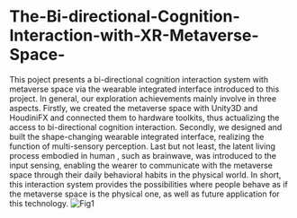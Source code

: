 # The-Bi-directional-Cognition-Interaction-with-XR-Metaverse-Space-
This poject presents a bi-directional cognition interaction system with metaverse space via the wearable integrated interface introduced to this project. 
In general, our exploration achievements mainly involve in three aspects. 
Firstly, we created the metaverse space with Unity3D and HoudiniFX and connected them to hardware toolkits, 
thus actualizing the access to bi-directional cognition interaction. 
Secondly, we designed and built the shape-changing wearable integrated interface, 
realizing the function of multi-sensory perception. 
Last but not least, the latent living process embodied in human , 
such as brainwave, was introduced to the input sensing, 
enabling the wearer to communicate with the metaverse space through their daily behavioral habits in the physical world. 
In short, this interaction system provides the possibilities where people behave as if the metaverse space is the physical one, 
as well as future application for this technology. 
![Fig1](https://github.com/BeibeiZang2006/The-Bi-directional-Cognition-Interaction-with-XR-Metaverse-Space-/assets/149548267/cbd77181-8681-4c53-9c90-72d757c7b401)
